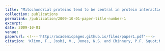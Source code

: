 ```yaml
---
title: "Mitochondrial proteins tend to be central in protein interaction networks"
collection: publications
permalink: /publication/2009-10-01-paper-title-number-1
excerpt: 
date: 2009-10-01
venue:
paperurl: <!---'http://academicpages.github.io/files/paper1.pdf'--->
citation: 'Klimm, F., Joshi, V., Jones, N.S. and Chinnery, P.F. &quot;Mitochondrial proteins tend to be central in protein interaction networks.&quot; <i>Journal 1</i>. 1(1).'
---
```

<!--- Mitochondrial proteins tend to be central in protein interaction networks--->
<!--- [Download paper here](http://academicpages.github.io/files/paper1.pdf)--->
<!--- Recommended citation: Your Name, You. (2009). "Paper Title Number 1." <i>Journal 1</i>. 1(1). --->





